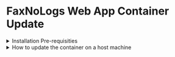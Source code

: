 # FaxNoLogs Web App Container Update

<details><summary>Installation Pre-requisities</summary>
<p>

- Please make sure you have apply all previous updates up to version 1.2.1
	
>### If you already have done it, **DO NOT RUN IT AGAIN !!!**

</p>
</details>

<details><summary>How to update the container on a host machine</summary>
<p>

1. Before update the container you must download the following file depending on your OS:

  >* [FaxNoLogs-Containers-WinSetup.yml for Windows OS](https://github.com/kparginos/faxnologs_wepapp_update/blob/main/FaxNoLogs-Containers-WinSetup.yml)
  
  >* [FaxNoLogs-Containers-LinuxSetup.yml for Linux OS](https://github.com/kparginos/faxnologs_wepapp_update/blob/main/FaxNoLogs-Containers-LinuxSetup.yml)
  
</p>

<p>

2. To update to the latest container you need to do the following:

* For the Windows Host run this command:

```
docker-compose -f FaxNoLogs-Containers-WinSetup.yml pull
```

* For the Linux Host run this command:

```
docker-compose -f FaxNoLogs-Containers-LinuxSetup.yml pull
```

Once finished, run the following to update the web app container:

```
docker-compose -f FaxNoLogs-Containers-WinSetup.yml up -d --no-deps faxnologs_webapp
```


</p>
</details>
